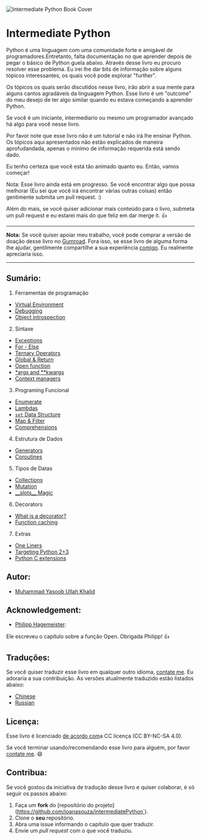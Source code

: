 ![Intermediate Python Book Cover](_static/cover.png)

Intermediate Python
===================
Python é uma linguagem com uma comunidade forte e amigável de programadores.Entretanto, falta documentação no que aprender depois de pegar o básico de Python guela abaixo. Através desse livro eu procuro resolver esse problema. Eu irei lhe dar bits de informação sobre alguns tópicos interessantes, os quais você pode explorar "further".

Os tópicos os quais serão discutidos nesse livro, irão abrir a sua mente para alguns cantos agradáveis da linguagem Python. Esse livro é um "outcome" do meu desejo de ter algo similar quando eu estava começando a aprender Python.

Se você é um iniciante, intermediario ou mesmo um programador avançado há algo para você nesse livro.

Por favor note que esse livro não é um tutorial e não irá lhe ensinar Python. Os tópicos aqui apresentados não estão explicados de maneira aprofudandada, apenas o minimo de informação requerida está sendo dado.

Eu tenho certeza que você está tão animado quanto eu. Então, vamos começar!

Nota: Esse livro ainda está em progresso. Se você encontrar algo que possa melhorar (Eu sei que você irá encontrar várias outras coisas) então gentimente submita um pull request. :)

Além do mais, se você quiser adicionar mais conteúdo para o livro, submeta um pull request e eu estarei mais do que feliz em dar merge it. :+1:

-------------------

**Nota:** 
Se você quiser apoiar meu trabalho, você pode comprar a versão de doação desse livro no [Gumroad](https://gum.co/intermediate_python). Fora isso, se esse livro de alguma forma lhe ajudar, gentilmente compartilhe a sua experiência [comigo](mailto:yasoob.khld@gmail.com). Eu realmente apreciaria isso.

-------------------

Sumário:
------------------
1) Ferramentas de programação

- [Virtual Environment](virtual_environment.rst)
- [Debugging](debugging.rst)
- [Object introspection](object_introspection.rst)

2) Sintaxe

- [Exceptions](exceptions.rst)
- [For - Else](for_-_else.rst)
- [Ternary Operators](ternary_operators.rst)
- [Global & Return](global_&_return.rst)
- [Open function](open_function.rst)
- [\*args and \*\*kwargs](args_and_kwargs.rst)
- [Context managers](context_managers.rst)

3) Programing Funcional

- [Enumerate](enumerate.rst)
- [Lambdas](lambdas.rst)
- [``set`` Data Structure](set_-_data_structure.rst)
- [Map & Filter](map_filter.rst)
- [Comprehensions](comprehensions.rst)

4) Estrutura de Dados 

- [Generators](generators.rst)
- [Coroutines](coroutines.rst)

5) Tipos de Datas

- [Collections](collections.rst)
- [Mutation](mutation.rst)
- [\_\_slots\_\_ Magic](__slots__magic.rst)

6) Decorators

- [What is a decorator?](decorators.rst)
- [Function caching](function_caching.rst)

7) Extras

- [One Liners](one_liners.rst)
- [Targeting Python 2+3](targeting_python_2_3.rst)
- [Python C extensions](python_c_extension.rst)

Autor:
------

- [Muhammad Yasoob Ullah Khalid](https://github.com/yasoob)

Acknowledgement: 
----------------

- [Philipp Hagemeister](https://github.com/phihag):

Ele escreveu o capítulo sobre a função Open. Obrigada Philipp! :+1:

Traduções:
------------
Se você quiser traduzir esse livro em qualquer outro idioma, [contate me](mailto:yasoob.khld@gmail.com). Eu adoraria a sua contribuição. As versões atualmente traduzido estão listados abaixo:
- [Chinese](https://github.com/eastlakeside/interpy-zh)
- [Russian](https://github.com/lancelote/interpy-ru)

Licença:
-------

Esse livro é licenciado [de acordo com](http://creativecommons.org/licenses/by-nc-sa/4.0/)a CC licença (CC BY-NC-SA 4.0).

Se você terminar usando/recomendando esse livro para alguém, por favor [contate me](mailto:yasoob.khld@gmail.com). :smile:

Contribua:
-------

Se você gostou da iniciativa de tradução desse livro e quiser colaborar, é só seguir os passos abaixo:

1. Faça um **fork** do [repositório do projeto]
(https://github.com/joanasouza/intermediatePython`).
2. Clone o **seu** repositório.
3. Abra uma issue informando o capítulo que quer traduzir.
5. Envie um *pull request* com o que você traduziu.
